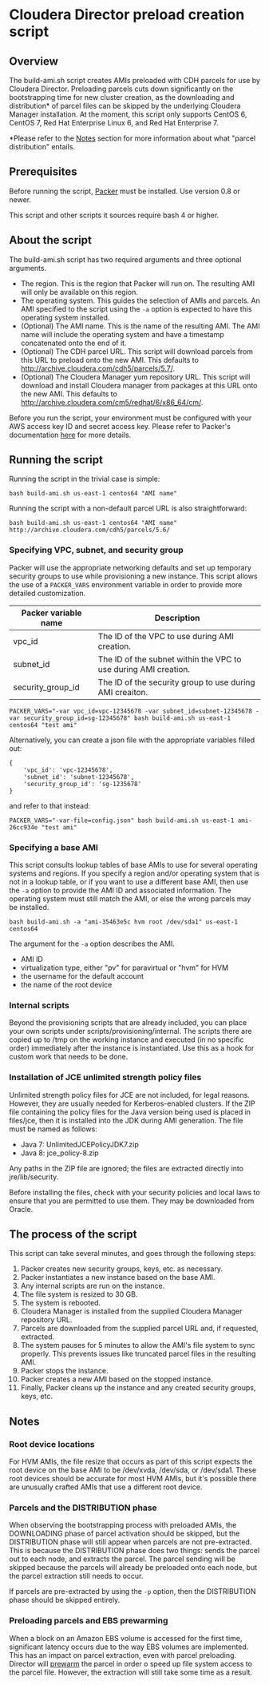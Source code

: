 # Cloudera Director preload creation script

## Overview

The build-ami.sh script creates AMIs preloaded with CDH parcels for use by Cloudera Director.
Preloading parcels cuts down significantly on the bootstrapping time for new cluster creation, as
the downloading and distribution* of parcel files can be skipped by the underlying Cloudera Manager
installation. At the moment, this script only supports CentOS 6, CentOS 7, Red Hat Enterprise Linux
6, and Red Hat Enterprise 7.

*Please refer to the [Notes](#notes) section for more information about what "parcel distribution"
entails.

## Prerequisites

Before running the script, [Packer](https://packer.io/) must be installed. Use version 0.8 or
newer.

This script and other scripts it sources require bash 4 or higher.

## About the script

The build-ami.sh script has two required arguments and three optional arguments.

* The region. This is the region that Packer will run on. The resulting AMI will only be available
  on this region.
* The operating system. This guides the selection of AMIs and parcels. An AMI specified to the
  script using the `-a` option is expected to have this operating system installed.
* (Optional) The AMI name. This is the name of the resulting AMI. The AMI name will include the
  operating system and have a timestamp concatenated onto the end of it.
* (Optional) The CDH parcel URL. This script will download parcels from this URL to preload
  onto the new AMI. This defaults to http://archive.cloudera.com/cdh5/parcels/5.7/.
* (Optional) The Cloudera Manager yum repository URL. This script will download and install
  Cloudera manager from packages at this URL onto the new AMI. This defaults to
  http://archive.cloudera.com/cm5/redhat/6/x86_64/cm/.

Before you run the script, your environment must be configured with your AWS access key ID and
secret access key. Please refer to Packer's documentation
[here](https://www.packer.io/docs/builders/amazon-ebs.html) for more details.

## Running the script

Running the script in the trivial case is simple:

    bash build-ami.sh us-east-1 centos64 "AMI name"

Running the script with a non-default parcel URL is also straightforward:

    bash build-ami.sh us-east-1 centos64 "AMI name" http://archive.cloudera.com/cdh5/parcels/5.6/

### Specifying VPC, subnet, and security group

Packer will use the appropriate networking defaults and set up temporary security groups to use
while provisioning a new instance. This script allows the use of a `PACKER_VARS` environment
variable in order to provide more detailed customization.

|Packer variable name|Description|
|--------------------|-----------|
|vpc_id|The ID of the VPC to use during AMI creation.|
|subnet_id|The ID of the subnet within the VPC to use during AMI creation.|
|security_group_id|The ID of the security group to use during AMI creaiton.|

    PACKER_VARS="-var vpc_id=vpc-12345678 -var subnet_id=subnet-12345678 -var security_group_id=sg-12345678" bash build-ami.sh us-east-1 centos64 "test ami"

Alternatively, you can create a json file with the appropriate variables filled out:

    {
        'vpc_id': 'vpc-12345678',
        'subnet_id': 'subnet-12345678',
        'security_group_id': 'sg-1235678'
    }

and refer to that instead:

    PACKER_VARS="-var-file=config.json" bash build-ami.sh us-east-1 ami-26cc934e "test ami"

### Specifying a base AMI

This script consults lookup tables of base AMIs to use for several operating systems and regions.
If you specify a region and/or operating system that is not in a lookup table, or if you want to
use a different base AMI, then use the `-a` option to provide the AMI ID and associated information.
The operating system must still match the AMI, or else the wrong parcels may be installed.

    bash build-ami.sh -a "ami-35463e5c hvm root /dev/sda1" us-east-1 centos64

The argument for the `-a` option describes the AMI.

* AMI ID
* virtualization type, either "pv" for paravirtual or "hvm" for HVM
* the username for the default account
* the name of the root device

### Internal scripts

Beyond the provisioning scripts that are already included, you can place your own scripts under
scripts/provisioning/internal. The scripts there are copied up to /tmp on the working instance and
executed (in no specific order) immediately after the instance is instantiated. Use this as a hook
for custom work that needs to be done.

### Installation of JCE unlimited strength policy files

Unlimited strength policy files for JCE are not included, for legal reasons. However, they are
usually needed for Kerberos-enabled clusters. If the ZIP file containing the policy files for the
Java version being used is placed in files/jce, then it is installed into the JDK during AMI
generation. The file must be named as follows:

* Java 7: UnlimitedJCEPolicyJDK7.zip
* Java 8: jce_policy-8.zip

Any paths in the ZIP file are ignored; the files are extracted directly into jre/lib/security.

Before installing the files, check with your security policies and local laws to ensure that you
are permitted to use them. They may be downloaded from Oracle.

## The process of the script

This script can take several minutes, and goes through the following steps:

1. Packer creates new security groups, keys, etc. as necessary.
2. Packer instantiates a new instance based on the base AMI.
3. Any internal scripts are run on the instance.
4. The file system is resized to 30 GB.
5. The system is rebooted.
6. Cloudera Manager is installed from the supplied Cloudera Manager repository URL.
7. Parcels are downloaded from the supplied parcel URL and, if requested, extracted.
8. The system pauses for 5 minutes to allow the AMI's file system to sync properly. This prevents
   issues like truncated parcel files in the resulting AMI.
9. Packer stops the instance.
10. Packer creates a new AMI based on the stopped instance.
11. Finally, Packer cleans up the instance and any created security groups, keys, etc.

## <a name="notes"></a>Notes

### Root device locations

For HVM AMIs, the file resize that occurs as part of this script expects the root device on
the base AMI to be /dev/xvda, /dev/sda, or /dev/sda1. These root devices should be accurate for
most HVM AMIs, but it's possible there are unusually crafted AMIs that use a different root device.

### Parcels and the DISTRIBUTION phase

When observing the bootstrapping process with preloaded AMIs, the DOWNLOADING phase of parcel
activation should be skipped, but the DISTRIBUTION phase will still appear when parcels are not
pre-extracted. This is because the DISTRIBUTION phase does two things: sends the parcel out to each
node, and extracts the parcel. The parcel sending will be skipped because the parcels will already
be preloaded onto each node, but the parcel extraction still needs to occur.

If parcels are pre-extracted by using the `-p` option, then the DISTRIBUTION phase should be skipped
entirely.

### Preloading parcels and EBS prewarming

When a block on an Amazon EBS volume is accessed for the first time, significant latency occurs due
to the way EBS volumes are implemented. This has an impact on parcel extraction, even with parcel
preloading. Director will
[prewarm](http://docs.aws.amazon.com/AWSEC2/latest/UserGuide/ebs-prewarm.html) the parcel in order
o speed up file system access to the parcel file. However, the extraction will still take some time
as a result.
